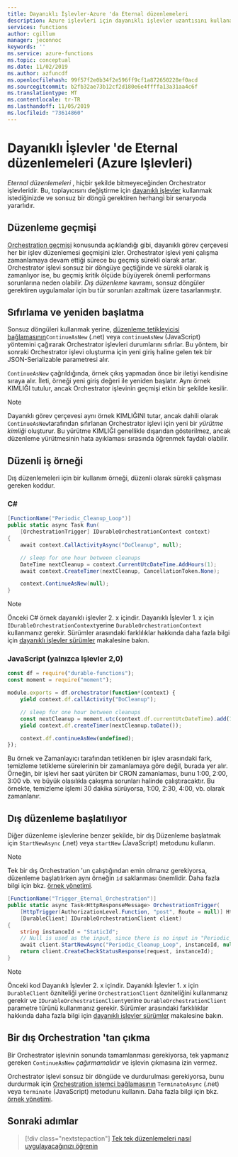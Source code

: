 ```yaml
---
title: Dayanıklı İşlevler-Azure 'da Eternal düzenlemeleri
description: Azure işlevleri için dayanıklı işlevler uzantısını kullanarak dış düzenlemeleri uygulamayı öğrenin.
services: functions
author: cgillum
manager: jeconnoc
keywords: ''
ms.service: azure-functions
ms.topic: conceptual
ms.date: 11/02/2019
ms.author: azfuncdf
ms.openlocfilehash: 99f57f2e0b34f2e596ff9cf1a872650228ef0acd
ms.sourcegitcommit: b2fb32ae73b12cf2d180e6e4ffffa13a31aa4c6f
ms.translationtype: MT
ms.contentlocale: tr-TR
ms.lasthandoff: 11/05/2019
ms.locfileid: "73614860"
---
```

# <a name="eternal-orchestrations-in-durable-functions-azure-functions"></a>Dayanıklı İşlevler 'de Eternal düzenlemeleri (Azure Işlevleri)

*Eternal düzenlemeleri* , hiçbir şekilde bitmeyeceğinden Orchestrator işlevleridir. Bu, toplayıcısını değiştirme için [dayanıklı işlevler](durable-functions-overview.md) kullanmak istediğinizde ve sonsuz bir döngü gerektiren herhangi bir senaryoda yararlıdır.

## <a name="orchestration-history"></a>Düzenleme geçmişi

[Orchestration geçmişi](durable-functions-orchestrations.md#orchestration-history) konusunda açıklandığı gibi, dayanıklı görev çerçevesi her bir işlev düzenlemesi geçmişini izler. Orchestrator işlevi yeni çalışma zamanlamaya devam ettiği sürece bu geçmiş sürekli olarak artar. Orchestrator işlevi sonsuz bir döngüye geçtiğinde ve sürekli olarak iş zamanlıyor ise, bu geçmiş kritik ölçüde büyüyerek önemli performans sorunlarına neden olabilir. *Dış düzenleme* kavramı, sonsuz döngüler gerektiren uygulamalar için bu tür sorunları azaltmak üzere tasarlanmıştır.

## <a name="resetting-and-restarting"></a>Sıfırlama ve yeniden başlatma

Sonsuz döngüleri kullanmak yerine, [düzenleme tetikleyicisi bağlamasının](durable-functions-bindings.md#orchestration-trigger)`ContinueAsNew` (.net) veya `continueAsNew` (JavaScript) yöntemini çağırarak Orchestrator işlevleri durumlarını sıfırlar. Bu yöntem, bir sonraki Orchestrator işlevi oluşturma için yeni giriş haline gelen tek bir JSON-Serializable parametresi alır.

`ContinueAsNew` çağrıldığında, örnek çıkış yapmadan önce bir iletiyi kendisine sıraya alır. İleti, örneği yeni giriş değeri ile yeniden başlatır. Aynı örnek KIMLIĞI tutulur, ancak Orchestrator işlevinin geçmişi etkin bir şekilde kesilir.

> [!NOTE]
> Dayanıklı görev çerçevesi aynı örnek KIMLIĞINI tutar, ancak dahili olarak `ContinueAsNew`tarafından sıfırlanan Orchestrator işlevi için yeni bir *yürütme kimliği* oluşturur. Bu yürütme KIMLIĞI genellikle dışarıdan gösterilmez, ancak düzenleme yürütmesinin hata ayıklaması sırasında öğrenmek faydalı olabilir.

## <a name="periodic-work-example"></a>Düzenli iş örneği

Dış düzenlemeleri için bir kullanım örneği, düzenli olarak sürekli çalışması gereken koddur.

### <a name="c"></a>C#

```csharp
[FunctionName("Periodic_Cleanup_Loop")]
public static async Task Run(
    [OrchestrationTrigger] IDurableOrchestrationContext context)
{
    await context.CallActivityAsync("DoCleanup", null);

    // sleep for one hour between cleanups
    DateTime nextCleanup = context.CurrentUtcDateTime.AddHours(1);
    await context.CreateTimer(nextCleanup, CancellationToken.None);

    context.ContinueAsNew(null);
}
```

> [!NOTE]
> Önceki C# örnek dayanıklı işlevler 2. x içindir. Dayanıklı İşlevler 1. x için `IDurableOrchestrationContext`yerine `DurableOrchestrationContext` kullanmanız gerekir. Sürümler arasındaki farklılıklar hakkında daha fazla bilgi için [dayanıklı işlevler sürümler](durable-functions-versions.md) makalesine bakın.

### <a name="javascript-functions-20-only"></a>JavaScript (yalnızca Işlevler 2,0)

```javascript
const df = require("durable-functions");
const moment = require("moment");

module.exports = df.orchestrator(function*(context) {
    yield context.df.callActivity("DoCleanup");

    // sleep for one hour between cleanups
    const nextCleanup = moment.utc(context.df.currentUtcDateTime).add(1, "h");
    yield context.df.createTimer(nextCleanup.toDate());

    context.df.continueAsNew(undefined);
});
```

Bu örnek ve Zamanlayıcı tarafından tetiklenen bir işlev arasındaki fark, temizleme tetikleme sürelerinin bir zamanlamaya göre değil, burada yer alır. Örneğin, bir işlevi her saat yürüten bir CRON zamanlaması, bunu 1:00, 2:00, 3:00 vb. ve büyük olasılıkla çakışma sorunları halinde çalıştıracaktır. Bu örnekte, temizleme işlemi 30 dakika sürüyorsa, 1:00, 2:30, 4:00, vb. olarak zamanlanır.

## <a name="starting-an-eternal-orchestration"></a>Dış düzenleme başlatılıyor

Diğer düzenleme işlevlerine benzer şekilde, bir dış Düzenleme başlatmak için `StartNewAsync` (.net) veya `startNew` (JavaScript) metodunu kullanın.  

> [!NOTE]
> Tek bir dış Orchestration 'un çalıştığından emin olmanız gerekiyorsa, düzenleme başlatılırken aynı örneğin `id` saklanması önemlidir. Daha fazla bilgi için bkz. [örnek yönetimi](durable-functions-instance-management.md).

```csharp
[FunctionName("Trigger_Eternal_Orchestration")]
public static async Task<HttpResponseMessage> OrchestrationTrigger(
    [HttpTrigger(AuthorizationLevel.Function, "post", Route = null)] HttpRequestMessage request,
    [DurableClient] IDurableOrchestrationClient client)
{
    string instanceId = "StaticId";
    // Null is used as the input, since there is no input in "Periodic_Cleanup_Loop".
    await client.StartNewAsync("Periodic_Cleanup_Loop", instanceId, null); 
    return client.CreateCheckStatusResponse(request, instanceId);
}
```

> [!NOTE]
> Önceki kod Dayanıklı İşlevler 2. x içindir. Dayanıklı İşlevler 1. x için `DurableClient` özniteliği yerine `OrchestrationClient` özniteliğini kullanmanız gerekir ve `IDurableOrchestrationClient`yerine `DurableOrchestrationClient` parametre türünü kullanmanız gerekir. Sürümler arasındaki farklılıklar hakkında daha fazla bilgi için [dayanıklı işlevler sürümler](durable-functions-versions.md) makalesine bakın.

## <a name="exit-from-an-eternal-orchestration"></a>Bir dış Orchestration 'tan çıkma

Bir Orchestrator işlevinin sonunda tamamlanması gerekiyorsa, tek yapmanız gereken `ContinueAsNew` *çağırmamalıdır* ve işlevin çıkmasına izin vermez.

Orchestrator işlevi sonsuz bir döngüde ve durdurulması gerekiyorsa, bunu durdurmak için [Orchestration istemci bağlamasının](durable-functions-bindings.md#orchestration-client) `TerminateAsync` (.net) veya `terminate` (JavaScript) metodunu kullanın. Daha fazla bilgi için bkz. [örnek yönetimi](durable-functions-instance-management.md).

## <a name="next-steps"></a>Sonraki adımlar

> [!div class="nextstepaction"]
> [Tek tek düzenlemeleri nasıl uygulayacağınızı öğrenin](durable-functions-singletons.md)
